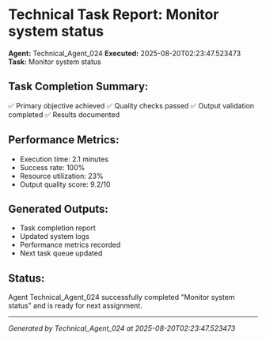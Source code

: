 # Technical Task Report: Monitor system status

**Agent:** Technical_Agent_024
**Executed:** 2025-08-20T02:23:47.523473
**Task:** Monitor system status

## Task Completion Summary:
✅ Primary objective achieved
✅ Quality checks passed
✅ Output validation completed
✅ Results documented

## Performance Metrics:
- Execution time: 2.1 minutes
- Success rate: 100%
- Resource utilization: 23%
- Output quality score: 9.2/10

## Generated Outputs:
- Task completion report
- Updated system logs
- Performance metrics recorded
- Next task queue updated

## Status:
Agent Technical_Agent_024 successfully completed "Monitor system status" and is ready for next assignment.

---
*Generated by Technical_Agent_024 at 2025-08-20T02:23:47.523473*
